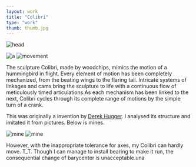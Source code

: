 ```yaml
---
layout: work
title: "Colibri"
type: "work"
thumb: thumb.jpg
---
```



![head]({{page.url}}col_splash.jpg)

![a]({{site.baseurl}}col_3.jpg)
![movement]({{site.baseurl}}humming.gif
)

The sculpture Colibri, made by woodchips, mimics the motion of a hummingbird in flight. 
Every element of motion has been completely mechanized, from the beating wings to the flaring tail. Intricate systems of linkages and cams bring the sculpture to life with a continuous flow of meticulously timed articulations.As each mechanism has been linked to the next, Colibri cycles through its complete range of motions by the simple turn of a crank. 

This was originally a invention by [Derek Hugger](http://www.derekhugger.com/). I analysed its structure and imitated it from pictures.
Below is mines.

![mine]({{site.baseurl}}a1.jpg)
![mine]({{site.baseurl}}thumb.jpg)

However, with the inappropriate tolerance for axes, my Colibri can hardly move. T_T. Though I can manage to install bearing to make it run, the consequential change of barycenter is unacceptable.una




